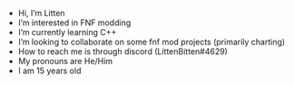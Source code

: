 - Hi, I’m Litten
- I’m interested in FNF modding
- I’m currently learning C++
- I’m looking to collaborate on some fnf mod projects (primarily charting)
- How to reach me is through discord (LittenBitten#4629)
- My pronouns are He/Him
- I am 15 years old
